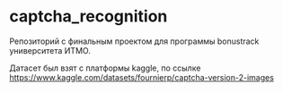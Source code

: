 # captcha_recognition
Репозиторий с финальным проектом для программы bonustrack университета ИТМО.

Датасет был взят с платформы kaggle, по ссылке https://www.kaggle.com/datasets/fournierp/captcha-version-2-images 
